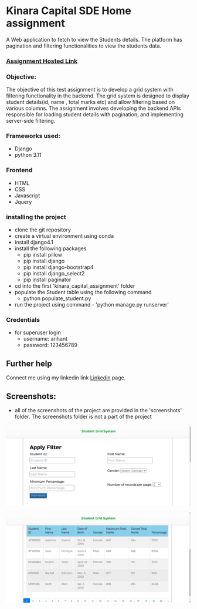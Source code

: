 # Kinara Capital SDE Home assignment
A Web application to fetch to view the Students details. The platform has pagination and filtering functionalities to view the students data.

### [Assignment Hosted Link](http://shravanksubrahmanya.pythonanywhere.com/)

### Objective:
The objective of this test assignment is to develop a grid system with filtering functionality in the backend. The grid system is designed to display student details(id, name , total marks etc) and allow filtering based on various columns. 
The assignment involves developing the backend APIs responsible for loading student details with pagination, and implementing server-side filtering.

### Frameworks used:
* Django
* python 3.11

### Frontend
* HTML
* CSS
* Javascript
* Jquery

### installing the project
* clone the git repository
* create a virtual environment using conda
* install django4.1
* install the following packages
  * pip install pillow
  * pip install django
  * pip install django-bootstrap4
  * pip install django_select2
  * pip install paginator
* cd into the first 'kinara_capital_assignment' folder
* populate the Student table using the following command
    * python populate_student.py
* run the project using command - 'python manage.py runserver'

### Credentials
* for superuser login
    * username: arihant
    * password: 123456789


## Further help

Connect me using my linkedin link [Linkedin](https://www.linkedin.com/in/shravan-k-s-4a04ba155/) page.


## Screenshots:
* all of the screenshots of the project are provided in the 'screenshots' folder. The screenshots folder is not a part of the project

![image](screenshots/filter_options.png)

![image](screenshots/filtered_student_data.png)


